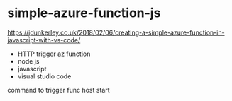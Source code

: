 # simple-azure-function-js
https://jdunkerley.co.uk/2018/02/06/creating-a-simple-azure-function-in-javascript-with-vs-code/

- HTTP trigger az function
- node js
- javascript
- visual studio code

command to trigger
func host start
